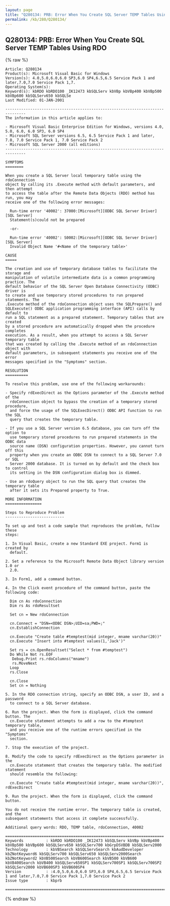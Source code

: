 ```yaml
---
layout: page
title: "Q280134: PRB: Error When You Create SQL Server TEMP Tables Using RDO"
permalink: /kb/280/Q280134/
---
```


## Q280134: PRB: Error When You Create SQL Server TEMP Tables Using RDO

{% raw %}

	Article: Q280134
	Product(s): Microsoft Visual Basic for Windows
	Version(s): 4.0,5.0,6.0,6.0 SP3,6.0 SP4,6.5,6.5 Service Pack 1 and later,7.0,7.0 Service Pack 1,7.
	Operating System(s): 
	Keyword(s): kbRDO kbRDO100 _IK12473 kbSQLServ kbVBp kbVBp400 kbVBp500 kbVBp600 kbSQLServ650 kbSQLSe
	Last Modified: 01-JAN-2001
	
	-------------------------------------------------------------------------------
	The information in this article applies to:
	
	- Microsoft Visual Basic Enterprise Edition for Windows, versions 4.0, 5.0, 6.0, 6.0 SP3, 6.0 SP4 
	- Microsoft SQL Server versions 6.5, 6.5 Service Pack 1 and later, 7.0, 7.0 Service Pack 1, 7.0 Service Pack 2 
	- Microsoft SQL Server 2000 (all editions) 
	-------------------------------------------------------------------------------
	
	SYMPTOMS
	========
	
	When you create a SQL Server local temporary table using the rdoConnection
	object by calling its .Execute method with default parameters, and then attempt
	to access the table after the Remote Data Objects (RDO) method has run, you may
	receive one of the following error messages:
	
	  Run-time error '40002': 37000:[Microsoft][ODBC SQL Server Driver][SQL Server]
	  Statement(s)could not be prepared
	
	  -or-
	
	  Run-time error '40002': S0002:[Microsoft][ODBC SQL Server Driver][SQL Server]
	  Invalid Object Name '#<Name of the temporary table>'
	
	CAUSE
	=====
	
	The creation and use of temporary database tables to facilitate the storage and
	manipulation of volatile intermediate data is a common programming practice. The
	default behavior of the SQL Server Open Database Connectivity (ODBC) driver is
	to create and use temporary stored procedures to run prepared statements. The
	.Execute method of the rdoConnection object uses the SQLPrepare() and
	SQLExecute() ODBC application programming interface (API) calls by default to
	run a SQL statement as a prepared statement. Temporary tables that are created
	by a stored procedure are automatically dropped when the procedure completes
	execution. As a result, when you attempt to access a SQL Server temporary table
	that was created by calling the .Execute method of an rdoConnection object with
	default parameters, in subsequent statements you receive one of the error
	messages specified in the "Symptoms" section.
	
	RESOLUTION
	==========
	
	To resolve this problem, use one of the following workarounds:
	
	- Specify rdExecDirect as the Options parameter of the .Execute method of the
	  rdoConnection object to bypass the creation of a temporary stored procedure,
	  and force the usage of the SQLExecDirect() ODBC API function to run the SQL
	  query that creates the temporary table.
	
	- If you use a SQL Server version 6.5 database, you can turn off the option to
	  use temporary stored procedures to run prepared statements in the ODBC data
	  source name (DSN) configuration properties. However, you cannot turn off this
	  property when you create an ODBC DSN to connect to a SQL Server 7.0 or SQL
	  Server 2000 database. It is turned on by default and the check box to control
	  its setting in the DSN configuration dialog box is dimmed.
	
	- Use an rdoQuery object to run the SQL query that creates the temporary table
	  after it sets its Prepared property to True.
	
	MORE INFORMATION
	================
	
	Steps to Reproduce Problem
	--------------------------
	
	To set up and test a code sample that reproduces the problem, follow these
	steps:
	
	1. In Visual Basic, create a new Standard EXE project. Form1 is created by
	  default.
	
	2. Set a reference to the Microsoft Remote Data Object library version 1.0 or
	  2.0.
	
	3. In Form1, add a command button.
	
	4. In the Click event procedure of the command button, paste the following code:
	
	  Dim cn As rdoConnection
	  Dim rs As rdoResultset
	
	  Set cn = New rdoConnection
	
	  cn.Connect = "DSN=<ODBC DSN>;UID=sa;PWD=;"
	  cn.EstablishConnection
	
	  cn.Execute "Create table #temptest(mid integer, mname varchar(20))" 
	  cn.Execute "Insert into #temptest values(1,'Jack')"
	
	  Set rs = cn.OpenResultset("Select * from #temptest")
	  Do While Not rs.EOF
	   Debug.Print rs.rdoColumns("mname")
	   rs.MoveNext
	  Loop
	  rs.Close
	
	  cn.Close
	  Set cn = Nothing
	
	5. In the RDO connection string, specify an ODBC DSN, a user ID, and a password
	  to connect to a SQL Server database.
	
	6. Run the project. When the form is displayed, click the command button. The
	  cn.Execute statement attempts to add a row to the #temptest temporary table,
	  and you receive one of the runtime errors specified in the "Symptoms"
	  section.
	
	7. Stop the execution of the project.
	
	8. Modify the code to specify rdExecDirect as the Options parameter in the
	  cn.Execute statement that creates the temporary table. The modified statement
	  should resemble the following:
	
	  cn.Execute "Create table #temptest(mid integer, mname varchar(20))", rdExecDirect
	
	9. Run the project. When the form is displayed, click the command button.
	
	You do not receive the runtime error. The temporary table is created, and the
	subsequent statements that access it complete successfully.
	
	Additional query words: RDO, TEMP table, rdoConnection, 40002
	
	======================================================================
	Keywords          : kbRDO kbRDO100 _IK12473 kbSQLServ kbVBp kbVBp400 kbVBp500 kbVBp600 kbSQLServ650 kbSQLServ700 kbGrpDSVBDB kbSQLServ2000 
	Technology        : kbVBSearch kbSQLServSearch kbAudDeveloper kbZNotKeyword6 kbSQLServ700 kbSQLServ650 kbSQLServ2000Search kbZNotKeyword2 kbVB500Search kbVB600Search kbVB500 kbVB600 kbVB400Search kbVB400 kbSQLServ650SP1 kbSQLServ700SP1 kbSQLServ700SP2 kbSQLServ2000 kbVB600SP3 kbVB600SP4
	Version           : :4.0,5.0,6.0,6.0 SP3,6.0 SP4,6.5,6.5 Service Pack 1 and later,7.0,7.0 Service Pack 1,7.0 Service Pack 2
	Issue type        : kbprb
	
	=============================================================================
	

{% endraw %}
